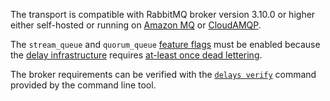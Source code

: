 The transport is compatible with RabbitMQ broker version 3.10.0 or higher either self-hosted or running on [Amazon MQ](https://aws.amazon.com/amazon-mq/) or [CloudAMQP](https://www.cloudamqp.com/).

 The `stream_queue` and `quorum_queue` [feature flags](https://www.rabbitmq.com/feature-flags.html) must be enabled because the [delay infrastructure](delayed-delivery.md) requires [at-least once dead lettering](https://blog.rabbitmq.com/posts/2022/03/at-least-once-dead-lettering/).

 The broker requirements can be verified with the [`delays verify`](operations-scripting.md?version=rabbit_7#rabbitmq-transport-delays-verify) command provided by the command line tool.
